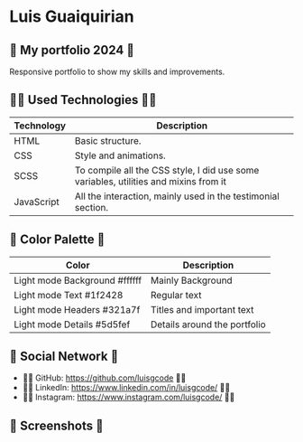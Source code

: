 # Luis Guaiquirian

## 📜 My portfolio 2024 📜

Responsive portfolio to show my skills and improvements.

## 👨‍💻 Used Technologies 👨‍💻

| Technology | Description                                                                          |
| ---------- | ------------------------------------------------------------------------------------ |
| HTML       | Basic structure.                                                                     |
| CSS        | Style and animations.                                                                |
| SCSS       | To compile all the CSS style, I did use some variables, utilities and mixins from it |
| JavaScript | All the interaction, mainly used in the testimonial section.                         |

## 🎨 Color Palette 🎨

| Color                         | Description                  |
| ----------------------------- | ---------------------------- |
| Light mode Background #ffffff | Mainly Background            |
| Light mode Text #1f2428       | Regular text                 |
| Light mode Headers #321a7f    | Titles and important text    |
| Light mode Details #5d5fef    | Details around the portfolio |

## 🤗 Social Network 🤗

- 🧑‍💻 GitHub: https://github.com/luisgcode 🧑‍💻
- 🧑‍💻 LinkedIn: https://www.linkedin.com/in/luisgcode/ 🧑‍💻
- 🧑‍💻 Instagram: https://www.instagram.com/luisgcode/ 🧑‍💻

## 📜 Screenshots 📜
